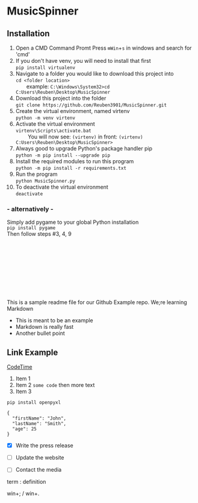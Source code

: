 # MusicSpinner


## Installation

1. Open a CMD Command Promt
Press `⊞Win`+`s` in windows and search for 'cmd'
2. If you don't have venv, you will need to install that first <br />
`pip install virtualenv`
3. Navigate to a folder you would like to download this project into <br />
`cd <folder location>` <br />
  example: `C:\Windows\System32>cd C:Users\Reuben\Desktop\MusicSpinner`
4. Download this project into the folder <br />
`git clone https://github.com/Reuben3901/MusicSpinner.git`
5. Create the virtual environment, named virtenv <br />
`python -m venv virtenv`
6. Activate the virtual environment <br />
`virtenv\Scripts\activate.bat` <br />
   You will now see: `(virtenv)` in front: `(virtenv) C:Users\Reuben\Desktop\MusicSpinner>`
7. Always good to upgrade Python's package handler pip <br />
`python -m pip install --upgrade pip`
8. Install the required modules to run this program <br />
`python -m pip install -r requirements.txt`
9. Run the program <br />
`python MusicSpinner.py`
10. To deactivate the virtual environment <br />
`deactivate`

### - alternatively - 
Simply add pygame to your global Python installation <br />
`pip install pygame` <br />
Then follow steps #3, 4, 9




 <br /> <br /> <br /> <br /> <br /> <br /> <br /> <br />


This is a sample readme file for our Github Example repo. We;re learning Markdown

* This is meant to be an example
* Markdown is really fast
* Another bullet point

## Link Example
[CodeTime](codetime.io)

1. Item 1
2. Item 2  `some code` then more text
3. Item 3

`pip install openpyxl`

```
{
  "firstName": "John",
  "lastName": "Smith",
  "age": 25
}
```


- [x] Write the press release
- [ ] Update the website
- [ ] Contact the media


term
: definition

win+; / win+.
